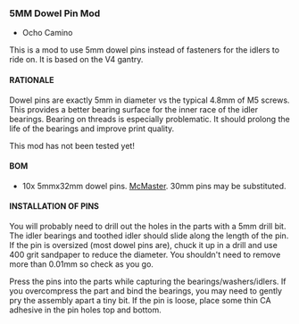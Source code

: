 ### 5MM Dowel Pin Mod
- Ocho Camino

This is a mod to use 5mm dowel pins instead of fasteners for the idlers to ride on.  It is based on the V4 gantry.

#### RATIONALE
Dowel pins are exactly 5mm in diameter vs the typical 4.8mm of M5 screws.  This provides a better bearing surface for the inner race of the idler bearings.  Bearing on threads is especially problematic.
It should prolong the life of the bearings and improve print quality.

This mod has not been tested yet! 

#### BOM
  - 10x 5mmx32mm dowel pins.  [McMaster](https://www.mcmaster.com/91585A569/).  30mm pins may be substituted.

#### INSTALLATION OF PINS
You will probably need to drill out the holes in the parts with a 5mm drill bit.  The idler bearings and toothed idler should slide along the length of the pin.  If the pin is oversized (most dowel pins are), chuck it up in a drill and use 400 grit sandpaper to reduce the diameter.  You shouldn't need to remove more than 0.01mm so check as you go.   

Press the pins into the parts while capturing the bearings/washers/idlers.  If you overcompress the part and bind the bearings, you may need to gently pry the assembly apart a tiny bit.  If the pin is loose, place some thin CA adhesive in the pin holes top and bottom.

